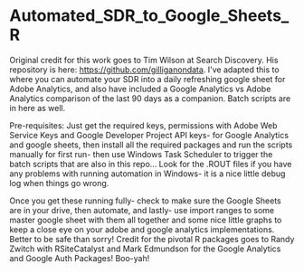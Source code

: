 # Automated_SDR_to_Google_Sheets_R

Original credit for this work goes to Tim Wilson at Search Discovery.  His repository is here: https://github.com/gilliganondata.  I've adapted this to where you can automate your SDR into a daily refreshing google sheet for Adobe Analytics, and also have included a Google Analytics vs Adobe Analytics comparison of the last 90 days as a companion.  Batch scripts are in here as well.

Pre-requisites:
Just get the required keys, permissions with Adobe Web Service Keys and Google Developer Project API keys- for Google Analytics and google sheets, then install all the required packages and run the scripts manually for first run- then use Windows Task Scheduler to trigger the batch scripts that are also in this repo...  Look for the .ROUT files if you have any problems with running automation in Windows- it is a nice little debug log when things go wrong.  

Once you get these running fully- check to make sure the Google Sheets are in your drive, then automate, and lastly- use import ranges to some master google sheet with them all together and some nice little graphs to keep a close eye on your adobe and google analytics implementations.  Better to be safe than sorry!  Credit for the pivotal R packages goes to Randy Zwitch with RSiteCatalyst and Mark Edmundson for the Google Analytics and Google Auth Packages!  Boo-yah!
